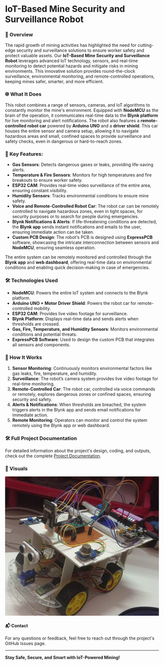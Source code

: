 # IoT-Based Mine Security and Surveillance Robot

### 🚀 Overview
The rapid growth of mining activities has highlighted the need for cutting-edge security and surveillance solutions to ensure worker safety and protect valuable assets. Our **IoT-Based Mine Security and Surveillance Robot** leverages advanced IoT technology, sensors, and real-time monitoring to detect potential hazards and mitigate risks in mining environments. This innovative solution provides round-the-clock surveillance, environmental monitoring, and remote-controlled operations, keeping mines safer, smarter, and more efficient.

### 🌐 What It Does
This robot combines a range of sensors, cameras, and IoT algorithms to constantly monitor the mine's environment. Equipped with **NodeMCU** as the brain of the operation, it communicates real-time data to the **Blynk platform** for live monitoring and alert notifications. The robot also features a **remote-controlled robot car** powered by **Arduino UNO** and a **driver shield**. This car houses the entire sensor and camera setup, allowing it to navigate hazardous areas and small, confined spaces to provide surveillance and safety checks, even in dangerous or hard-to-reach zones.

### 🔑 Key Features:
- **Gas Sensors**: Detects dangerous gases or leaks, providing life-saving alerts.
- **Temperature & Fire Sensors**: Monitors for high temperatures and fire breakouts to ensure worker safety.
- **ESP32 CAM**: Provides real-time video surveillance of the entire area, ensuring constant visibility.
- **Humidity Sensors**: Tracks environmental conditions to ensure mine safety.
- **Voice and Remote-Controlled Robot Car**: The robot car can be remotely controlled to navigate hazardous zones, even in tight spaces, for security purposes or to search for people during emergencies.
- **Blynk Notifications & Alerts**: If life-threatening conditions are detected, the **Blynk app** sends instant notifications and emails to the user, ensuring immediate action can be taken.
- **Custom PCB Design**: The robot's PCB is designed using **ExpressPCB** software, showcasing the intricate interconnection between sensors and **NodeMCU**, ensuring seamless operation.

The entire system can be remotely monitored and controlled through the **Blynk app** and **web dashboard**, offering real-time data on environmental conditions and enabling quick decision-making in case of emergencies.

### 🛠️ Technologies Used
- **NodeMCU**: Powers the entire IoT system and connects to the Blynk platform.
- **Arduino UNO + Motor Driver Shield**: Powers the robot car for remote-controlled mobility.
- **ESP32 CAM**: Provides live video footage for surveillance.
- **Blynk Platform**: Displays real-time data and sends alerts when thresholds are crossed.
- **Gas, Fire, Temperature, and Humidity Sensors**: Monitors environmental conditions and potential threats.
- **ExpressPCB Software**: Used to design the custom PCB that integrates all sensors and components.

### 🔧 How It Works
1. **Sensor Monitoring**: Continuously monitors environmental factors like gas leaks, fire, temperature, and humidity.
2. **Surveillance**: The robot’s camera system provides live video footage for real-time monitoring.
3. **Remote-Controlled Car**: The robot car, controlled via voice commands or remotely, explores dangerous zones or confined spaces, ensuring security and safety.
4. **Alerts & Notifications**: When thresholds are breached, the system triggers alerts in the Blynk app and sends email notifications for immediate action.
5. **Remote Monitoring**: Operators can monitor and control the system remotely using the Blynk app or web dashboard.

### 🛠️ Full Project Documentation
For detailed information about the project's design, coding, and outputs, check out the complete [Project Documentation](https://github.com/Miinhaz/IoT-Based-Mine-Security-and-Surveillance-Robot/blob/main/ETE_3200_Project.pdf).

### 📸 Visuals

![Robot Design](froont.jpg)

#### 📬 Contact
For any questions or feedback, feel free to reach out through the project's GitHub Issues page.

--- 

**Stay Safe, Secure, and Smart with IoT-Powered Mining!**
